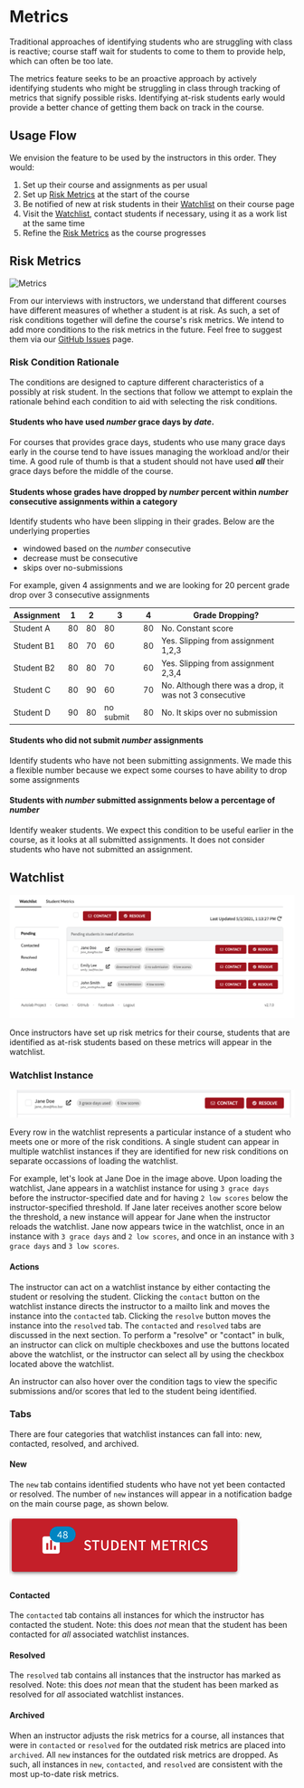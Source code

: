 # Metrics

Traditional approaches of identifying students who are struggling with class is reactive; course staff wait for students to come to them to provide help, which can often be too late.

The metrics feature seeks to be an proactive approach by actively identifying students who might be struggling in class through tracking of metrics that signify possible risks. Identifying at-risk students early would provide a better chance of getting them back on track in the course.


## Usage Flow

We envision the feature to be used by the instructors in this order. They would:

1. Set up their course and assignments as per usual
1. Set up [Risk Metrics](#risk-metrics) at the start of the course
1. Be notified of new at risk students in their [Watchlist](#watchlist) on their course page
1. Visit the [Watchlist](#watchlist), contact students if necessary, using it as a work list at the same time
1. Refine the [Risk Metrics](#risk-metrics) as the course progresses

## Risk Metrics

![Metrics](/images/risk_metrics.png)

From our interviews with instructors, we understand that different courses have different measures of whether a student is at risk. As such, a set of risk conditions together will define the course's risk metrics. We intend to add more conditions to the risk metrics in the future. Feel free to suggest them via our <a href="https://github.com/autolab/Autolab/issues" target="_blank">GitHub Issues</a> page.

### Risk Condition Rationale

The conditions are designed to capture different characteristics of a possibly at risk student. In the sections that follow we attempt to explain the rationale behind each condition to aid with selecting the risk conditions.

#### Students who have used *number* grace days by *date*.

For courses that provides grace days, students who use many grace days early in the course tend to have issues managing the workload and/or their time. A good rule of thumb is that a student should not have used _**all**_ their grace days before the middle of the course.

#### Students whose grades have dropped by *number* percent within *number* consecutive assignments within a category

Identify students who have been slipping in their grades. Below are the underlying properties

- windowed based on the *number* consecutive 
- decrease must be consecutive
- skips over no-submissions

For example, given 4 assignments and we are looking for 20 percent grade drop over 3 consecutive assignments  

| Assignment | 1  | 2  | 3         | 4  | Grade Dropping?                                       |
|------------|----|----|-----------|----|-------------------------------------------------------|
| Student A  | 80 | 80 | 80        | 80 | No. Constant score                                    |
| Student B1 | 80 | 70 | 60        | 80 | Yes. Slipping from assignment 1,2,3                   |
| Student B2 | 80 | 80 | 70        | 60 | Yes. Slipping from assignment 2,3,4                   |
| Student C  | 80 | 90 | 60        | 70 | No. Although there was a drop, it was not 3 consecutive |
| Student D  | 90 | 80 | no submit | 80 | No. It skips over no submission                       |

#### Students who did not submit *number* assignments

Identify students who have not been submitting assignments. We made this a flexible number because we expect some courses to have ability to drop some assignments

#### Students with *number* submitted assignments below a percentage of *number*

Identify weaker students. We expect this condition to be useful earlier in the course, as it looks at all submitted assignments. It does not consider students who have not submitted an assignment.


## Watchlist

![Watchlist](/images/watchlist.png)

Once instructors have set up risk metrics for their course, students that are identified as at-risk students based on these metrics will appear in the watchlist.

### Watchlist Instance

![Watchlist Instance](/images/watchlist_instance.png)

Every row in the watchlist represents a particular instance of a student who meets one or more of the risk conditions. A single student can appear in multiple watchlist instances if they are identified for new risk conditions on separate occassions of loading the watchlist. 

For example, let's look at Jane Doe in the image above. Upon loading the watchlist, Jane appears in a watchlist instance for using `3 grace days` before the instructor-specified date and for having `2 low scores` below the instructor-specified threshold. If Jane later receives another score below the threshold, a new instance will appear for Jane when the instructor reloads the watchlist. Jane now appears twice in the watchlist, once in an instance with `3 grace days` and `2 low scores`, and once in an instance with `3 grace days` and `3 low scores`.

#### Actions

The instructor can act on a watchlist instance by either contacting the student or resolving the student. Clicking the `contact` button on the watchlist instance directs the instructor to a mailto link and moves the instance into the `contacted` tab. Clicking the `resolve` button moves the instance into the `resolved` tab. The `contacted` and `resolved` tabs are discussed in the next section. To perform a "resolve" or "contact" in bulk, an instructor can click on multiple checkboxes and use the buttons located above the watchlist, or the instructor can select all by using the checkbox located above the watchlist.

An instructor can also hover over the condition tags to view the specific submissions and/or scores that led to the student being identified.

### Tabs

There are four categories that watchlist instances can fall into: new, contacted, resolved, and archived.

#### New

The `new` tab contains identified students who have not yet been contacted or resolved. The number of `new` instances will appear in a notification badge on the main course page, as shown below. 

![Metrics Notification](/images/metrics_notification.png)

#### Contacted

The `contacted` tab contains all instances for which the instructor has contacted the student. Note: this does *not* mean that the student has been contacted for *all* associated watchlist instances.

#### Resolved

The `resolved` tab contains all instances that the instructor has marked as resolved. Note: this does *not* mean that the student has been marked as resolved for *all* associated watchlist instances.

#### Archived

When an instructor adjusts the risk metrics for a course, all instances that were in `contacted` or `resolved` for the outdated risk metrics are placed into `archived`. All `new` instances for the outdated risk metrics are dropped. As such, all instances in `new`, `contacted`, and `resolved` are consistent with the most up-to-date risk metrics.